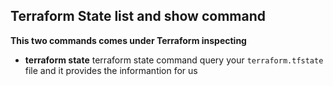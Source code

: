 ## Terraform State list and show command
**This two commands comes under Terraform inspecting**
- **terraform state** terraform state command query your `terraform.tfstate` file and it provides the informantion for us 